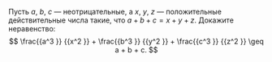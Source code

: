 Пусть $a$, $b$, $c$ — неотрицательные, а $x$, $y$, $z$ — положительные действительные числа такие, что $a+b+c=x+y+z$. Докажите неравенство: $$
\frac{{a^3 }}
{{x^2 }} + \frac{{b^3 }}
{{y^2 }} + \frac{{c^3 }}
{{z^2 }} \geq a + b + c.
$$
